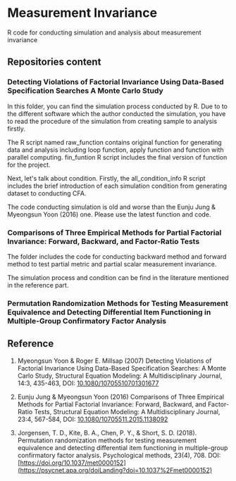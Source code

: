 # Measurement Invariance
R code for conducting simulation and analysis about measurement invariance

## Repositories content
### Detecting Violations of Factorial Invariance Using Data-Based Specification Searches A Monte Carlo Study

In this folder, you can find the simulation process conducted by R. Due to to the different software which the author conducted the simulation, you have to read the procedure of the simulation from creating sample to analysis firstly.
  
The R script named raw_function contains original function for generating data and analysis including loop function, apply function and function with parallel computing. fin_funtion R script includes the final version of function for the project.
  
Next, let's talk about condition. Firstly, the all_condition_info R script includes the brief introduction of each simulation condition from generating dataset to conducting CFA.
  
The code conducting simulation is old and worse than the Eunju Jung & Myeongsun Yoon (2016) one. Please use the latest function and code.
  
### Comparisons of Three Empirical Methods for Partial Factorial Invariance: Forward, Backward, and Factor-Ratio Tests

The folder includes the code for conducting backward method and forward method to test partial metric and partial scalar measurement invariance.

The simulation process and condition can be find in the literature mentioned in the reference part.

### Permutation Randomization Methods for Testing Measurement Equivalence and Detecting Differential Item Functioning in Multiple-Group Confirmatory Factor Analysis

## Reference
1. Myeongsun Yoon & Roger E. Millsap (2007) Detecting Violations of Factorial Invariance Using Data-Based Specification Searches: A Monte Carlo Study, Structural Equation Modeling: A Multidisciplinary Journal, 14:3, 435-463, DOI: [10.1080/10705510701301677](https://www.tandfonline.com/doi/full/10.1080/10705510701301677)

2. Eunju Jung & Myeongsun Yoon (2016) Comparisons of Three Empirical Methods for Partial Factorial Invariance: Forward, Backward, and Factor-Ratio Tests, Structural Equation Modeling: A Multidisciplinary Journal, 23:4, 567-584, DOI: [10.1080/10705511.2015.1138092](https://www.tandfonline.com/doi/full/10.1080/10705511.2015.1138092)

3. Jorgensen, T. D., Kite, B. A., Chen, P. Y., & Short, S. D. (2018). Permutation randomization methods for testing measurement equivalence and detecting differential item functioning in multiple-group confirmatory factor analysis. Psychological methods, 23(4), 708. DOI: [https://doi.org/10.1037/met0000152](https://psycnet.apa.org/doiLanding?doi=10.1037%2Fmet0000152)
